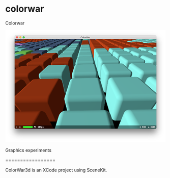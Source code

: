 # colorwar
Colorwar 

![Screen Shot](https://github.com/dreadsword/colorwar/blob/master/Screen%20Shot%202018-01-25%20at%208.43.34%20PM.png)

Graphics experiments

=================

ColorWar3d is an XCode project using SceneKit.
